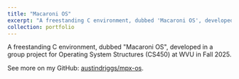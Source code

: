 ```yaml
---
title: "Macaroni OS"
excerpt: "A freestanding C environment, dubbed 'Macaroni OS', developed in a group project for Operating System Structures (CS450) at WVU in Fall 2025."
collection: portfolio
---
```


A freestanding C environment, dubbed "Macaroni OS", developed in a group project for Operating System Structures (CS450) at WVU in Fall 2025.

See more on my GitHub: [austindriggs/mpx-os](https://github.com/austindriggs/mpx-os).
